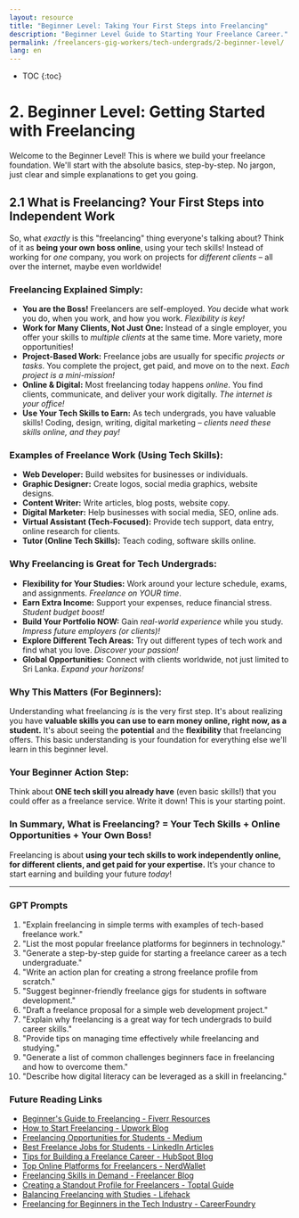 ```yaml
---
layout: resource
title: "Beginner Level: Taking Your First Steps into Freelancing"
description: "Beginner Level Guide to Starting Your Freelance Career."
permalink: /freelancers-gig-workers/tech-undergrads/2-beginner-level/
lang: en
---
```


* TOC
{:toc}




# 2. Beginner Level: Getting Started with Freelancing

Welcome to the Beginner Level!  This is where we build your freelance foundation. We'll start with the absolute basics, step-by-step. No jargon, just clear and simple explanations to get you going.

## 2.1 What is Freelancing? Your First Steps into Independent Work

So, what *exactly* is this "freelancing" thing everyone's talking about?  Think of it as **being your own boss online**, using your tech skills!  Instead of working for *one* company, you work on projects for *different clients* – all over the internet, maybe even worldwide!

###  Freelancing Explained Simply:

* **You are the Boss!**  Freelancers are self-employed.  *You* decide what work you do, when you work, and how you work.  *Flexibility is key!*
* **Work for Many Clients, Not Just One:** Instead of a single employer, you offer your skills to *multiple clients* at the same time.  More variety, more opportunities!
* **Project-Based Work:**  Freelance jobs are usually for specific *projects or tasks*.  You complete the project, get paid, and move on to the next.  *Each project is a mini-mission!*
* **Online & Digital:**  Most freelancing today happens *online*.  You find clients, communicate, and deliver your work digitally. *The internet is your office!*
* **Use Your Tech Skills to Earn:**  As tech undergrads, you have valuable skills! Coding, design, writing, digital marketing – *clients need these skills online, and they pay!*

### Examples of Freelance Work (Using Tech Skills):

* **Web Developer:** Build websites for businesses or individuals.
* **Graphic Designer:** Create logos, social media graphics, website designs.
* **Content Writer:** Write articles, blog posts, website copy.
* **Digital Marketer:**  Help businesses with social media, SEO, online ads.
* **Virtual Assistant (Tech-Focused):** Provide tech support, data entry, online research for clients.
* **Tutor (Online Tech Skills):** Teach coding, software skills online.

### Why Freelancing is Great for Tech Undergrads:

* **Flexibility for Your Studies:** Work around your lecture schedule, exams, and assignments. *Freelance on YOUR time*.
* **Earn Extra Income:**  Support your expenses, reduce financial stress. *Student budget boost!*
* **Build Your Portfolio NOW:**  Gain *real-world experience* while you study.  *Impress future employers (or clients)!*
* **Explore Different Tech Areas:** Try out different types of tech work and find what you love.  *Discover your passion!*
* **Global Opportunities:**  Connect with clients worldwide, not just limited to Sri Lanka. *Expand your horizons!*

### Why This Matters (For Beginners):

Understanding what freelancing *is* is the very first step.  It's about realizing you have **valuable skills you can use to earn money online, right now, as a student.**  It's about seeing the **potential** and the **flexibility** that freelancing offers.  This basic understanding is your foundation for everything else we'll learn in this beginner level.

### Your Beginner Action Step:

Think about **ONE tech skill you already have** (even basic skills!) that you could offer as a freelance service.  Write it down!  This is your starting point.

### In Summary, What is Freelancing? =  Your Tech Skills + Online Opportunities + Your Own Boss!

Freelancing is about **using your tech skills to work independently online, for different clients, and get paid for your expertise.** It’s your chance to start earning and building your future *today*!

---


### **GPT Prompts**

1. "Explain freelancing in simple terms with examples of tech-based freelance work."
2. "List the most popular freelance platforms for beginners in technology."
3. "Generate a step-by-step guide for starting a freelance career as a tech undergraduate."
4. "Write an action plan for creating a strong freelance profile from scratch."
5. "Suggest beginner-friendly freelance gigs for students in software development."
6. "Draft a freelance proposal for a simple web development project."
7. "Explain why freelancing is a great way for tech undergrads to build career skills."
8. "Provide tips on managing time effectively while freelancing and studying."
9. "Generate a list of common challenges beginners face in freelancing and how to overcome them."
10. "Describe how digital literacy can be leveraged as a skill in freelancing."


### **Future Reading Links**

- [Beginner's Guide to Freelancing - Fiverr Resources](https://www.fiverr.com/resources/)
- [How to Start Freelancing - Upwork Blog](https://www.upwork.com/resources/)
- [Freelancing Opportunities for Students - Medium](https://medium.com/)
- [Best Freelance Jobs for Students - LinkedIn Articles](https://www.linkedin.com/)
- [Tips for Building a Freelance Career - HubSpot Blog](https://blog.hubspot.com/)
- [Top Online Platforms for Freelancers - NerdWallet](https://www.nerdwallet.com/)
- [Freelancing Skills in Demand - Freelancer Blog](https://www.freelancer.com/)
- [Creating a Standout Profile for Freelancers - Toptal Guide](https://www.toptal.com/)
- [Balancing Freelancing with Studies - Lifehack](https://www.lifehack.org/)
- [Freelancing for Beginners in the Tech Industry - CareerFoundry](https://careerfoundry.com/)
